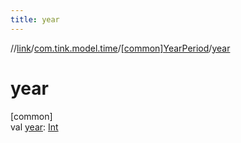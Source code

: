 ```yaml
---
title: year
---
```

//[link](../../../index.html)/[com.tink.model.time](../index.html)/[[common]YearPeriod](index.html)/[year](year.html)



# year



[common]\
val [year](year.html): [Int](https://kotlinlang.org/api/latest/jvm/stdlib/kotlin/-int/index.html)





